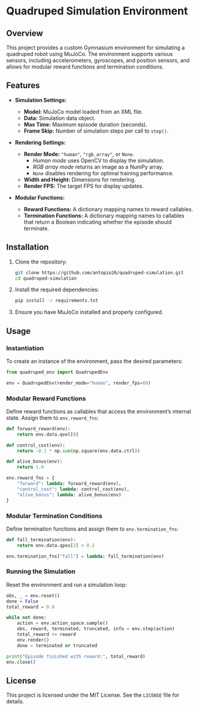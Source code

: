 # Quadruped Simulation Environment

## Overview

This project provides a custom Gymnasium environment for simulating a quadruped robot using MuJoCo. The environment supports various sensors, including accelerometers, gyroscopes, and position sensors, and allows for modular reward functions and termination conditions.

## Features

- **Simulation Settings:**
  - **Model:** MuJoCo model loaded from an XML file.
  - **Data:** Simulation data object.
  - **Max Time:** Maximum episode duration (seconds).
  - **Frame Skip:** Number of simulation steps per call to `step()`.

- **Rendering Settings:**
  - **Render Mode:** `"human"`, `"rgb_array"`, or `None`.
    - *Human mode* uses OpenCV to display the simulation.
    - *RGB array mode* returns an image as a NumPy array.
    - `None` disables rendering for optimal training performance.
  - **Width and Height:** Dimensions for rendering.
  - **Render FPS:** The target FPS for display updates.

- **Modular Functions:**
  - **Reward Functions:** A dictionary mapping names to reward callables.
  - **Termination Functions:** A dictionary mapping names to callables that return a Boolean indicating whether the episode should terminate.

## Installation

1. Clone the repository:
   ```sh
   git clone https://github.com/antopio26/quadruped-simulation.git
   cd quadruped-simulation
   ```

2. Install the required dependencies:
   ```sh
   pip install -r requirements.txt
   ```

3. Ensure you have MuJoCo installed and properly configured.

## Usage

### Instantiation

To create an instance of the environment, pass the desired parameters:

```python
from quadruped_env import QuadrupedEnv

env = QuadrupedEnv(render_mode="human", render_fps=60)
```

### Modular Reward Functions

Define reward functions as callables that access the environment’s internal state. Assign them to `env.reward_fns`:

```python
def forward_reward(env):
    return env.data.qvel[0]

def control_cost(env):
    return -0.1 * np.sum(np.square(env.data.ctrl))

def alive_bonus(env):
    return 1.0

env.reward_fns = {
    "forward": lambda: forward_reward(env),
    "control_cost": lambda: control_cost(env),
    "alive_bonus": lambda: alive_bonus(env)
}
```

### Modular Termination Conditions

Define termination functions and assign them to `env.termination_fns`:

```python
def fall_termination(env):
    return env.data.qpos[2] < 0.2

env.termination_fns["fall"] = lambda: fall_termination(env)
```

### Running the Simulation

Reset the environment and run a simulation loop:

```python
obs, _ = env.reset()
done = False
total_reward = 0.0

while not done:
    action = env.action_space.sample()
    obs, reward, terminated, truncated, info = env.step(action)
    total_reward += reward
    env.render()
    done = terminated or truncated

print("Episode finished with reward:", total_reward)
env.close()
```

## License

This project is licensed under the MIT License. See the `LICENSE` file for details.